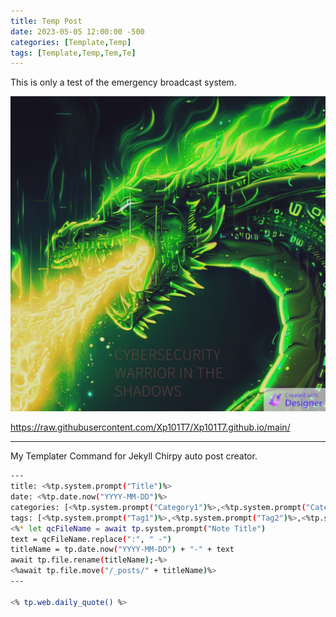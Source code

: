 ```yaml
---
title: Temp Post
date: 2023-05-05 12:00:00 -500
categories: [Template,Temp]
tags: [Template,Temp,Tem,Te]
---
```


This is only a test of the emergency broadcast system.

![Pasted image 20230715115824.png](https://raw.githubusercontent.com/Xp101T7/Xp101T7.github.io/main/Media/Pasted%20image%2020230715115824.png)


https://raw.githubusercontent.com/Xp101T7/Xp101T7.github.io/main/

---

My Templater Command for Jekyll Chirpy auto post creator.

```bash
---
title: <%tp.system.prompt("Title")%>
date: <%tp.date.now("YYYY-MM-DD")%>
categories: [<%tp.system.prompt("Category1")%>,<%tp.system.prompt("Category2")%>]
tags: [<%tp.system.prompt("Tag1")%>,<%tp.system.prompt("Tag2")%>,<%tp.system.prompt("Tag3")%>,<%tp.system.prompt("Tag4")%>]
<%* let qcFileName = await tp.system.prompt("Note Title")
text = qcFileName.replace(":", " -") 
titleName = tp.date.now("YYYY-MM-DD") + "-" + text 
await tp.file.rename(titleName);-%>
<%await tp.file.move("/_posts/" + titleName)%>
---

<% tp.web.daily_quote() %>
```

